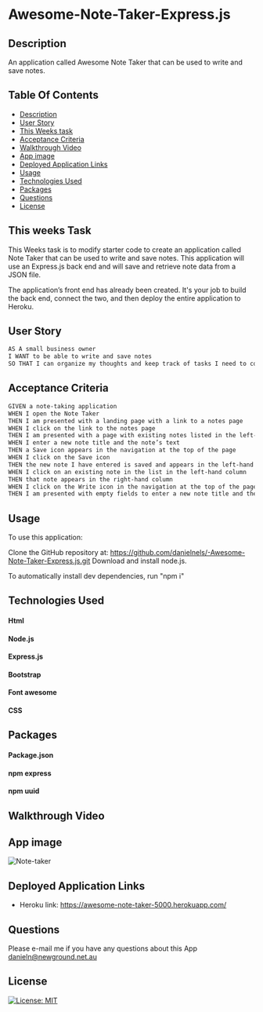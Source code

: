 # Awesome-Note-Taker-Express.js

 ## Description
An application called  Awesome Note Taker that can be used to write and save notes.


 ## Table Of Contents
  * [Description](#description)
  * [User Story](#user-story)
  * [This Weeks task](#this-weeks-task)
  * [Acceptance Criteria](#acceptance-criteria )
  * [Walkthrough Video](#walkthrough-video)
  * [App image ](#app-image)
  * [Deployed Application Links](#deployed-application-links)
  * [Usage](#usage)
  * [Technologies Used](#technologies-used)
  * [Packages](#packages)
  * [Questions](#questions)
  * [License](#license)
  

## This weeks Task

This Weeks task is to modify starter code to create an application called Note Taker that can be used to write and save notes. This application will use an Express.js back end and will save and retrieve note data from a JSON file.

The application’s front end has already been created. It's your job to build the back end, connect the two, and then deploy the entire application to Heroku.


## User Story

```md
AS A small business owner
I WANT to be able to write and save notes
SO THAT I can organize my thoughts and keep track of tasks I need to complete
```

## Acceptance Criteria

```md
GIVEN a note-taking application
WHEN I open the Note Taker
THEN I am presented with a landing page with a link to a notes page
WHEN I click on the link to the notes page
THEN I am presented with a page with existing notes listed in the left-hand column, plus empty fields to enter a new note title and the note’s text in the right-hand column
WHEN I enter a new note title and the note’s text
THEN a Save icon appears in the navigation at the top of the page
WHEN I click on the Save icon
THEN the new note I have entered is saved and appears in the left-hand column with the other existing notes
WHEN I click on an existing note in the list in the left-hand column
THEN that note appears in the right-hand column
WHEN I click on the Write icon in the navigation at the top of the page
THEN I am presented with empty fields to enter a new note title and the note’s text in the right-hand column
```
## Usage
To use this application:

Clone the GitHub repository at: https://github.com/danielnels/-Awesome-Note-Taker-Express.js.git
Download and install node.js.

To automatically install dev dependencies, run "npm i" 

## Technologies Used

#### Html
#### Node.js
#### Express.js
#### Bootstrap
#### Font awesome 
#### CSS 

## Packages

#### Package.json
#### npm express
#### npm uuid



## Walkthrough Video



## App image

![Note-taker](https://user-images.githubusercontent.com/94213022/156104569-2f2e7d79-6675-47f3-84e3-9240b4f25ff1.png)


## Deployed Application Links
* Heroku link:  https://awesome-note-taker-5000.herokuapp.com/

## Questions
  Please e-mail me if you have any questions about this App
  danieln@newground.net.au 

## License

[![License: MIT](https://img.shields.io/badge/License-MIT-yellow.svg)](https://opensource.org/licenses/MIT)

